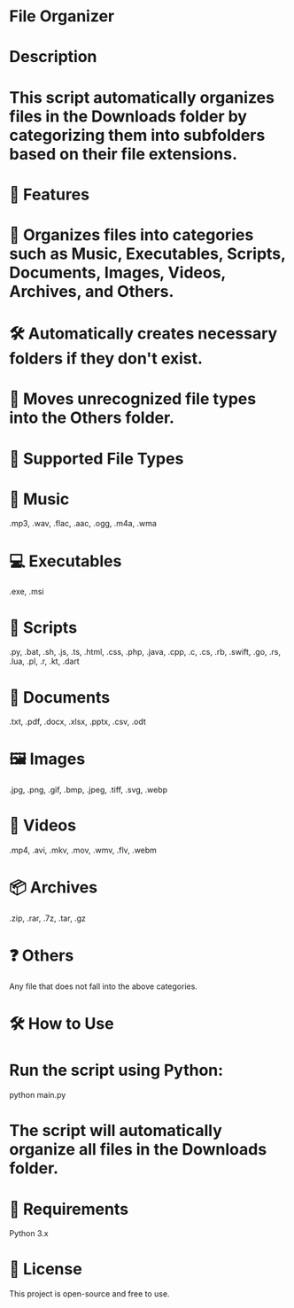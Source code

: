 # File Organizer

# Description

# This script automatically organizes files in the Downloads folder by categorizing them into subfolders based on their file extensions.

# 🚀 Features

# 📂 Organizes files into categories such as Music, Executables, Scripts, Documents, Images, Videos, Archives, and Others.

# 🛠️ Automatically creates necessary folders if they don't exist.

# 🔄 Moves unrecognized file types into the Others folder.

# 📂 Supported File Types

# 🎵 Music

.mp3, .wav, .flac, .aac, .ogg, .m4a, .wma

# 💻 Executables

.exe, .msi

# 📝 Scripts

.py, .bat, .sh, .js, .ts, .html, .css, .php, .java, .cpp, .c, .cs, .rb, .swift, .go, .rs, .lua, .pl, .r, .kt, .dart

# 📄 Documents

.txt, .pdf, .docx, .xlsx, .pptx, .csv, .odt

# 🖼️ Images

.jpg, .png, .gif, .bmp, .jpeg, .tiff, .svg, .webp

# 🎥 Videos

.mp4, .avi, .mkv, .mov, .wmv, .flv, .webm

# 📦 Archives

.zip, .rar, .7z, .tar, .gz

# ❓ Others

Any file that does not fall into the above categories.

# 🛠️ How to Use

# Run the script using Python:

 python main.py

# The script will automatically organize all files in the Downloads folder.

# 📌 Requirements

 Python 3.x

# 📜 License

This project is open-source and free to use.

